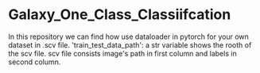 # Galaxy_One_Class_Classiifcation
In this repository we can find how use dataloader in pytorch for your own dataset in .scv file. 
'train_test_data_path': a str variable shows the rooth of the scv file.
scv file consists image's path in first column and labels in second column.
